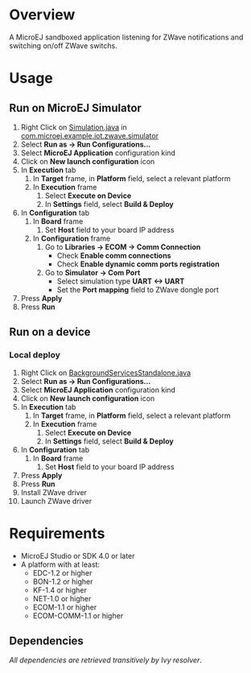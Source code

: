 # Overview
A MicroEJ sandboxed application listening for ZWave notifications and switching on/off ZWave switchs.

# Usage
## Run on MicroEJ Simulator
1. Right Click on [Simulation.java](/com.microej.example.iot.zwave.simulator/src/main/java/ej/examples/iot/zwave/Simulation.java) in [com.microej.example.iot.zwave.simulator](/com.microej.example.iot.zwave.simulator/)
2. Select **Run as -> Run Configurations...** 
3. Select **MicroEJ Application** configuration kind
4. Click on **New launch configuration** icon
5. In **Execution** tab
	1. In **Target** frame, in **Platform** field, select a relevant platform
	2. In **Execution** frame
		1. Select **Execute on Device**
		2. In **Settings** field, select **Build & Deploy**
6. In **Configuration** tab
	1. In **Board** frame
		1. Set **Host** field to your board IP address
	1. In **Configuration** frame
		1. Go to **Libraries -> ECOM -> Comm Connection**
			* Check **Enable comm connections**
			* Check **Enable dynamic comm ports registration**
		1. Go to **Simulator -> Com Port**
			* Select simulation type **UART <-> UART**
			* Set the **Port mapping** field to ZWave dongle port
7. Press **Apply**
8. Press **Run**

## Run on a device
### Local deploy
1. Right Click on [BackgroundServicesStandalone.java](/com.microej.example.iot.zwave/src/.generated~/.java/__ZWave__/generated/BackgroundServicesStandalone.java)
2. Select **Run as -> Run Configurations...** 
3. Select **MicroEJ Application** configuration kind
4. Click on **New launch configuration** icon
5. In **Execution** tab
	1. In **Target** frame, in **Platform** field, select a relevant platform
	2. In **Execution** frame
		1. Select **Execute on Device**
		2. In **Settings** field, select **Build & Deploy**
6. In **Configuration** tab
	1. In **Board** frame
		1. Set **Host** field to your board IP address
7. Press **Apply**
8. Press **Run**
9. Install ZWave driver
10. Launch ZWave driver

# Requirements
* MicroEJ Studio or SDK 4.0 or later
* A platform with at least:
	* EDC-1.2 or higher
	* BON-1.2 or higher
	* KF-1.4 or higher
	* NET-1.0 or higher
	* ECOM-1.1 or higher
	* ECOM-COMM-1.1 or higher

## Dependencies
_All dependencies are retrieved transitively by Ivy resolver_.